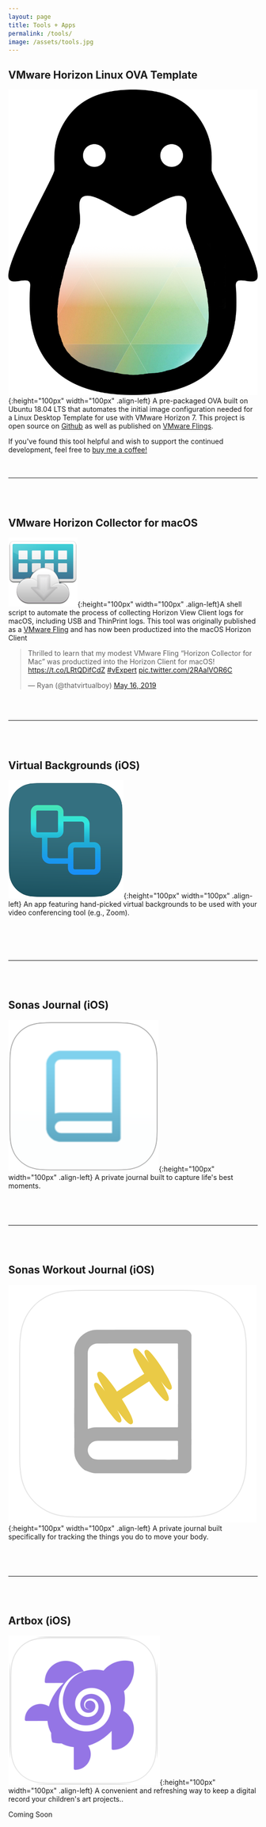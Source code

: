 ```yaml
---
layout: page
title: Tools + Apps
permalink: /tools/
image: /assets/tools.jpg
---
```


## VMware Horizon Linux OVA Template
![logo](/assets/horizon-ubuntu-ova.png){:height="100px" width="100px" .align-left} A pre-packaged OVA built on Ubuntu 18.04 LTS that automates the initial image configuration needed for a Linux Desktop Template for use with VMware Horizon 7. This project is open source on [Github](https://github.com/thatvirtualboy/horizon-linux-vm) as well as published on [VMware Flings](https://flings.vmware.com/horizon-ova-for-ubuntu).

If you've found this tool helpful and wish to support the continued development, feel free to [buy me a coffee!](https://paypal.me/phiredrop)  
<br><br>

---  

<br><br>
## VMware Horizon Collector for macOS
![logo](/assets/hc_icon.png){:height="100px" width="100px" .align-left}A shell script to automate the process of collecting Horizon View Client logs for macOS, including USB and ThinPrint logs.
This tool was originally published as a [VMware Fling](https://flings.vmware.com/horizon-collector-for-mac) and has now been productized into the macOS Horizon Client

<blockquote class="twitter-tweet"><p lang="en" dir="ltr">Thrilled to learn that my modest VMware Fling “Horizon Collector for Mac” was productized into the Horizon Client for macOS! <a href="https://t.co/LRtQDifCdZ">https://t.co/LRtQDifCdZ</a> <a href="https://twitter.com/hashtag/vExpert?src=hash&amp;ref_src=twsrc%5Etfw">#vExpert</a> <a href="https://t.co/2RAalVOR6C">pic.twitter.com/2RAalVOR6C</a></p>&mdash; Ryan (@thatvirtualboy) <a href="https://twitter.com/thatvirtualboy/status/1129125016774123520?ref_src=twsrc%5Etfw">May 16, 2019</a></blockquote> <script async src="https://platform.twitter.com/widgets.js" charset="utf-8"></script>  
<br><br>

---

<br><br>
## Virtual Backgrounds (iOS)
![logo](/assets/apps/VirtualBackgrounds/icon-round.png){:height="100px" width="100px" .align-left} An app featuring hand-picked virtual backgrounds to be used with your video conferencing tool (e.g., Zoom).   

<a href="https://apps.apple.com/us/app/virtual-backgrounds/id1506825381?mt=8" style="display:inline-block;overflow:hidden;background:url(https://linkmaker.itunes.apple.com/en-us/badge-lrg.svg?releaseDate=2020-04-10&kind=iossoftware&bubble=ios_apps) no-repeat;width:135px;height:40px;"></a>
<br><br>

---

<br><br>
## Sonas Journal (iOS)
![logo](/assets/apps/SonasJournal/sonasIcon.png){:height="100px" width="100px" .align-left} A private journal built to capture life's best moments.    

<a href="https://apps.apple.com/us/app/sonas-journal/id1506245083?mt=8" style="display:inline-block;overflow:hidden;background:url(https://linkmaker.itunes.apple.com/en-us/badge-lrg.svg?releaseDate=2020-05-08&kind=iossoftware&bubble=ios_apps) no-repeat;width:135px;height:40px;"></a>

---

<br><br>
## Sonas Workout Journal (iOS)
![logo](/assets/apps/SonasWorkout/sonasworkout-icon.png){:height="100px" width="100px" .align-left} A private journal built specifically for tracking the things you do to move your body.    

<a href="https://apps.apple.com/us/app/sonas-workout-journal/id1513653298?mt=8" style="display:inline-block;overflow:hidden;background:url(https://linkmaker.itunes.apple.com/en-us/badge-lrg.svg?releaseDate=2020-05-16&kind=iossoftware&bubble=ios_apps) no-repeat;width:135px;height:40px;"></a>

---

<br><br>
## Artbox (iOS)
![logo](/assets/apps/artbox/artbox-icon.png){:height="100px" width="100px" .align-left} A convenient and refreshing way to keep a digital record your children's art projects..    

Coming Soon
